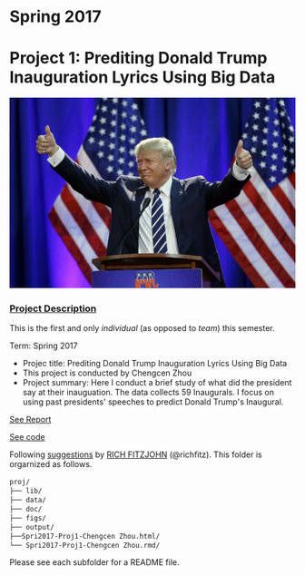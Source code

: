 # Spring 2017
# Project 1: Prediting Donald Trump Inauguration Lyrics Using Big Data

![image](figs/donald-trump-inauguration-performer.jpg)

### [Project Description](doc/)
This is the first and only *individual* (as opposed to *team*) this semester. 

Term: Spring 2017

+ Projec title: Prediting Donald Trump Inauguration Lyrics Using Big Data
+ This project is conducted by Chengcen Zhou
+ Project summary: Here I conduct a brief study of what did the president say at their inauguation. The data collects 59 Inaugurals. I focus on using past presidents' speeches to predict Donald Trump's Inaugural.

[See Report](file:///Users/Connie/Desktop/Spri2017-Proj1-Chengcen_Zhou.html)

[See code](https://github.com/TZstatsADS/Spr2017-Proj1-ChengcenZhou/blob/master/Spri2017-Proj1-Chengcen%20Zhou.Rmd)

Following [suggestions](http://nicercode.github.io/blog/2013-04-05-projects/) by [RICH FITZJOHN](http://nicercode.github.io/about/#Team) (@richfitz). This folder is orgarnized as follows.

```
proj/
├── lib/
├── data/
├── doc/
├── figs/
├── output/
├──Spri2017-Proj1-Chengcen Zhou.html/
└── Spri2017-Proj1-Chengcen Zhou.rmd/
```

Please see each subfolder for a README file.

